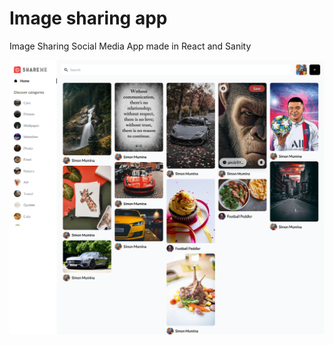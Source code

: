 # Image sharing app
Image Sharing Social Media App made in React and Sanity

![Home page screenshot](frontend/src/assets/website-screenshot.png)
